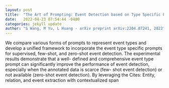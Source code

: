 ```yaml
---
layout: post
title:  "The Art of Prompting: Event Detection based on Type Specific Prompts"
date:   2022-04-23 07:54:44 -0400
categories: jekyll update
author: "S Wang, M Yu, L Huang - arXiv preprint arXiv:2204.07241, 2022"
---
```

We compare various forms of prompts to represent event types and develop a unified framework to incorporate the event type specific prompts for supervised, few-shot, and zero-shot event detection. The experimental results demonstrate that a well- defined and comprehensive event type prompt can significantly improve the performance of event detection, especially when the annotated data is scarce (few- shot event detection) or not available (zero-shot event detection). By leveraging the Cites: Entity, relation, and event extraction with contextualized span